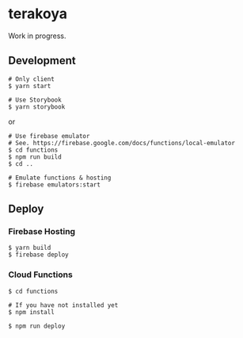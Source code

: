 # terakoya

Work in progress.

## Development

```
# Only client
$ yarn start

# Use Storybook
$ yarn storybook
```

or

```
# Use firebase emulator
# See. https://firebase.google.com/docs/functions/local-emulator
$ cd functions
$ npm run build
$ cd ..

# Emulate functions & hosting
$ firebase emulators:start
```

## Deploy

### Firebase Hosting

```
$ yarn build
$ firebase deploy
```

### Cloud Functions

```
$ cd functions

# If you have not installed yet
$ npm install

$ npm run deploy
```
